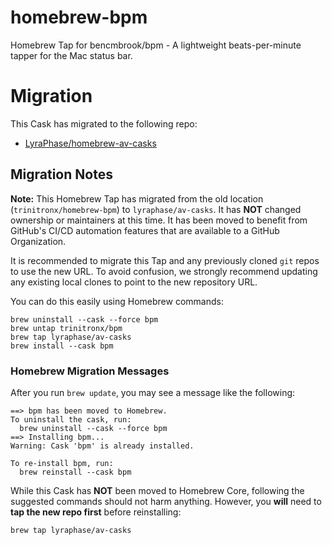 # homebrew-bpm
Homebrew Tap for  bencmbrook/bpm - A lightweight beats-per-minute tapper for the Mac status bar.

# Migration

This Cask has migrated to the following repo:

- [LyraPhase/homebrew-av-casks][1]

## Migration Notes

**Note:** This Homebrew Tap has migrated from the old location
(`trinitronx/homebrew-bpm`) to `lyraphase/av-casks`. It has **NOT** changed
ownership or maintainers at this time. It has been moved to benefit from
GitHub's CI/CD automation features that are available to a GitHub Organization.

It is recommended to migrate this Tap and any
previously cloned `git` repos to use the new URL.
To avoid confusion, we strongly recommend updating any existing local clones to
point to the new repository URL.

You can do this easily using Homebrew commands:

    brew uninstall --cask --force bpm
    brew untap trinitronx/bpm
    brew tap lyraphase/av-casks
    brew install --cask bpm

### Homebrew Migration Messages

After you run `brew update`, you may see a message like the following:

    ==> bpm has been moved to Homebrew.
    To uninstall the cask, run:
      brew uninstall --cask --force bpm
    ==> Installing bpm...
    Warning: Cask 'bpm' is already installed.
    
    To re-install bpm, run:
      brew reinstall --cask bpm

While this Cask has **NOT** been moved to Homebrew Core, following the
suggested commands should not harm anything.  However, you **will** need
to **tap the new repo first** before reinstalling:

    brew tap lyraphase/av-casks

[1]: https://github.com/LyraPhase/homebrew-av-casks
